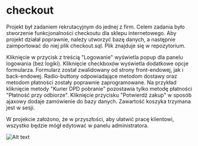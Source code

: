 # checkout

Projekt był zadaniem rekrutacyjnym do jednej z firm. Celem zadania było stworzenie funkcjonalności checkoutu dla sklepu internetowego. Aby projekt działał poprawnie, należy utworzyć bazę danych, a następnie zaimportować do niej plik checkout.sql. Plik znajduje się w repozytorium.

Kliknięcie w przycisk z treścią "Logowanie" wyświetla popup dla panelu logowania (bez logiki). Kliknięcie checkboxów wyświetla dodatkowe opcje formularza. Formularz został zwalidowany od strony front-endowej, jak i back-endowej. Radio-buttony odpowiadające metodom dostawy oraz metodom płatności zostały poprawnie zaprogramowane. Na przykład kliknięcie metody "Kurier DPD pobranie" pozostawia tylko metodę płatności "Płatność przy odbiorze". Kliknięcie przycisku "Potwierdź zakup" w sposób ajaxowy dodaje zamówienie do bazy danych. Zawartość koszyka trzymana jest w sesji.

W projekcie założono, że w przyszłości, aby ułatwić pracę klientowi, wszystko będzie mógł edytować w panelu administratora.

![Alt text](/relative/path/to/checkout.png?raw=true)
